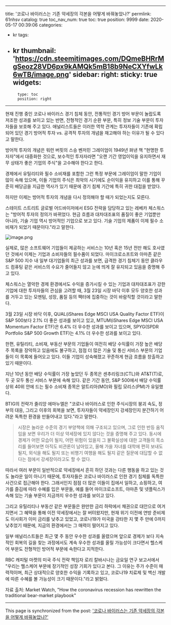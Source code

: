 
---
title: '코로나 바이러스는 기존 약세장의 각본을 어떻게 바꿔놓았나?'
permlink: 61nhsv
catalog: true
toc_nav_num: true
toc: true
position: 9999
date: 2020-05-17 00:39:06
categories:
- kr
tags:
- kr
thumbnail: 'https://cdn.steemitimages.com/DQmeBHRrMgSeoz28VD6px9kAMQk5mB18b9NeCXYfwLk6wTB/image.png'
sidebar:
    right:
        sticky: true
widgets:
    -
        type: toc
        position: right
---


현재 진행 중인 코로나 바이러스 경기 침체 동안, 전통적인 경기 방어 부문이 놀랍도록 저조한 성과를 보이고 있는 반면, 전형적인 경기 순환 부문, 특히 정보 기술 부문이 투자자들을 보호해 주고 있다. 애널리스트들은 이러한 역학 관계는 투자자들이 기존에 확립되어 있던 경기 방어적 투자 vs. 공격적 투자의 개념을 재고해야 하는 이유가 될 수 있다고 말한다.


방어적 투자의 개념은 워런 버핏의 스승 벤저민 그레이엄이 1949년 펴낸 책 "현명한 투자자"에서 대중화한 것으로, 보수적인 투자자라면 "오랜 기간 영업이익을 유지하면서 재무 상태가 좋은 기업의 주식"을 고수해야 한다고 한다.


경제에서 유틸리티와 필수 소비재를 포함한 그런 특정 부문에 그레이엄이 말한 기업이 많이 속해 있으며, 이들 기업의 주식은 최악의 시기에도 순이익을 유지하고 이를 통해 꾸준히 배당금을 지급한 역사가 있기 때문에 경기 침체 기간에 특히 귀한 대접을 받았다.


하지만 이제는 방어적 투자의 개념을 다시 정의해야 할 때가 되었는지도 모른다.


스테이트 스트리트 글로벌 어드바이저에서 ESG 전략을 담당하고 있는 레베카 체스워스는 "방어적 투자의 정의가 바뀌었다. 현금 흐름과 대차대조표의 품질이 좋은 기업뿐만 아니라, 기술 기업 역시 방어적인 기업으로 보고 있다. 기술 기업의 제품이 이제 필수 소비재가 되었기 때문이다."라고 말한다.



![image.png](https://cdn.steemitimages.com/DQmeBHRrMgSeoz28VD6px9kAMQk5mB18b9NeCXYfwLk6wTB/image.png)



실제로, 많은 소프트웨어 기업들이 제공하는 서비스는 10년 혹은 15년 전만 해도 호사였던 것에서 이제는 기업과 소비자들의 필수품이 되었다. 마이크로소프트와 아마존 같은 S&P 500 지수 내 일부 대기업들의 최근 성과를 보면, 급격한 경기 침체기 동안 클라우드 컴퓨팅 같은 서비스의 수요가 줄어들지 않고 눈에 띄게 잘 유지되고 있음을 증명해 주고 있다.


체스워스는 열악한 경제 환경에서도 수익을 증가시킬 수 있는 기업과 대차대조표가 강한 기업에 대한 투자자들의 관심을 고려할 때, 3월 23일 시장 바닥 이후 모두 양호한 성과를 거두고 있는 모멘텀, 성장, 품질 등의 팩터에 집중하는 것이 바람직할 것이라고 말한다.


3월 23일 시장 바닥 이후, QUAL(iShares Edge MSCI USA Quality Factor ETF)이 S&P 500보다 2.1% 더 좋은 성과를 보이고 있고, MTUM(iShares Edge MSCI USA Momentum Factor ETF)은 6.4% 더 우수한 성과를 보이고 있으며, SPYG(SPDR Portfolio S&P 500 Growth ETF)는 4.1% 더 우수한 성과를 보이고 있다.


한편, 유틸리티, 소비재, 부동산 부문의 기업들이 여전히 배당 수익률이 가장 높은 배당주 목록을 장악하고 있음에도 불구하고, 점점 더 많은 기술 및 통신 서비스 부문의 기업들이 이 목록에 들어오고 있다. 이들 기업이 성숙해졌고 꾸준하게 현금 흐름을 창출하고 있기 때문이다.


지난 10년 동안 배당 수익률이 가장 높았던 두 종목은 센추리링크(CTL)와 AT&T(T)로, 두 곳 모두 통신 서비스 부문에 속해 있다. 같은 기간 동안, S&P 500에서 배당 수익률 상위 40위 안에 드는 필수 소비재 종목은 알트리아(MO)와 필립 모리스(PM)가 유일했다.


BTIG의 전략가 줄리앙 에마누엘은 "코로나 바이러스로 인한 주식시장의 붕괴 속도, 정부의 대응, 그리고 이후의 회복을 보면, 투자자들이 약세장인지 강세장인지 분간하기 어려운 독특한 환경을 만들어내고 있다."라고 말한다.


>시장은 놀라운 수준의 경기 부양책에 의해 구조되고 있으며, 그로 인한 반등 움직임을 보면 우리가 더 이상 약세장에 있지 않다는 것을 증명해 주고 있다. 동시에 경제가 어떤 모습이 될지, 어떤 위험이 있을지 그 불확실성에 대한 고객들의 목소리를 들어보면 아직도 비관론이 남아있고, 올해 가을 자녀를 대학에 편히 보내도 될지, 외식을 해도 될지 또는 비행기 여행을 해도 될지 같은 질문에 대답할 수 없다는 점에서 강세장이라고도 할 수 없다.


따라서 여러 부문이 일반적으로 약세장에서 흔히 하던 것과는 다른 행동을 하고 있는 것도 놀라운 일이 아니기 때문에, 투자자들은 코로나 바이러스로 인한 경기 침체를 독특한 사건으로 접근해야 한다. 그래서인지 점점 더 많은 이들이 집에서 일하고, 쇼핑하고, 여가를 즐김에 따라 수혜를 입은 부문들, 예를 들어 마이크로소프트, 아마존 및 넷플릭스가 속해 있는 기술 부문이 지금까지 우수한 성과를 보이고 있다.


그리고 유틸리티나 부동산 같은 부문들은 완만한 금리 하락에서 채권으로 대안으로 여겨지면서 그 혜택을 통해 이전 약세장에서는 잘 버텨왔지만, 현재 위기 이전에 연방 준비제도 이사회가 이미 금리를 낮추고 있었고, 코로나19가 미국을 강타한 지 몇 주 만에 0까지 낮추었기 때문에, 지금의 환경에서는 그 매력이 떨어지고 있다.


일부 애널리스트들은 최근 몇 주 동안 우수한 성과를 올렸으며 앞으로 경제가 보다 지속적인 회복의 길을 찾는 과정에서도 계속 우수한 성과를 올릴 가능성이 크다면서 헬스케어 부문도 전형적인 방어적 부문에 속한다고 지적한다.


RBC 캐피털 마켓의 미국 주식 전략 책임자 로리 칼바시나는 금요일 연구 보고서에서 "우리는 헬스케어 부문에 장기적인 성장 기회가 있다고 본다. 그 이유는 주가 수준이 매력적이며, 최근 상대적으로 양호한 수익을 기록하고 있고, 코로나19 치료제 및 백신 개발에 따른 수혜를 볼 가능성이 크기 때문이다."라고 밝혔다.


자료 출처: Market Watch, "How the coronavirus recession has rewritten the traditional bear-market playbook"

- - -

This page is synchronized from the post: ['코로나 바이러스는 기존 약세장의 각본을 어떻게 바꿔놓았나?'](https://steemit.com/@pius.pius/61nhsv)
